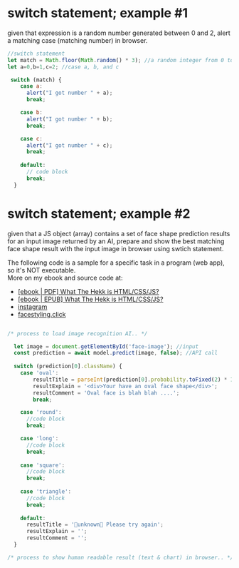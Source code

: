 # switch statement; example #1
given that expression is a random number generated between 0 and 2, 
alert a matching case (matching number) in browser.
```javascript
//switch statement
let match = Math.floor(Math.random() * 3); //a random integer from 0 to 2
let a=0,b=1,c=2; //case a, b, and c

 switch (match) {  
    case a:
      alert("I got number " + a);
      break;

    case b:
      alert("I got number " + b);
      break;

    case c:
      alert("I got number " + c);
      break;
     
    default:
      // code block
      break;
  }
```

# switch statement; example #2
given that a JS object (array) contains a set of face shape prediction results for an input image returned by an AI, 
prepare and show the best matching face shape result with the input image in browser using swtich statement. <br/>

The following code is a sample for a specific task in a program (web app), so it's NOT executable.<br/>
More on my ebook and source code at:

-  <a href="https://www.buymeacoffee.com/whatthehekkist/e/137168">[ebook | PDF] What The Hekk is HTML/CSS/JS?</a>
-  <a href="https://www.amazon.com/dp/B0C1NXJFPQ?tag=breakwindo-20">[ebook | EPUB] What The Hekk is HTML/CSS/JS?</a>   
-  <a href="https://www.instagram.com/whatthehekkist/">instagram</a>
-  <a href="https://facestyling.click/">facestyling.click</a>

```javascript

/* process to load image recognition AI.. */ 

  let image = document.getElementById('face-image'); //input
  const prediction = await model.predict(image, false); //API call
  
  switch (prediction[0].className) {  
    case 'oval':
        resultTitle = parseInt(prediction[0].probability.toFixed(2) * 100) + '% OVAL FACE';
        resultExplain = '<div>Your have an oval face shape</div>';
        resultComment = 'Oval face is blah blah ....';
        break;

    case 'round':
      //code block
      break;

    case 'long':
      //code block
      break;
  
    case 'square':
      //code block
      break;  
  
    case 'triangle':
      //code block
      break; 
      
    default:
      resultTitle = '🤔unknown🤔 Please try again';
      resultExplain = '';
      resultComment = '';
  }

/* process to show human readable result (text & chart) in browser.. */ 
```